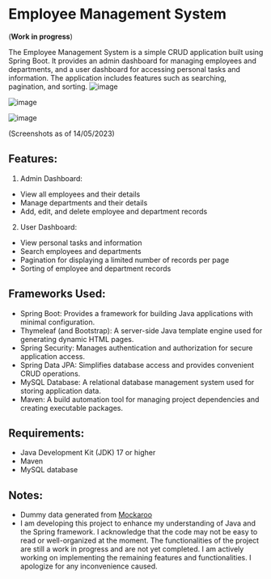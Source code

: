 # Employee Management System
(**Work in progress**)

The Employee Management System is a simple CRUD application built using Spring Boot. It provides an admin dashboard for managing employees and departments, and a user dashboard for accessing personal tasks and information. The application includes features such as searching, pagination, and sorting.
![image](https://github.com/annguyen18/Employee-Management-System/assets/60985664/8cf6bc8f-2c2a-4f37-905a-9ef9dd9f5c35)

![image](https://github.com/annguyen18/Employee-Management-System/assets/60985664/b4ac6e02-571f-493f-ac65-1737712f4c32)

![image](https://github.com/annguyen18/Employee-Management-System/assets/60985664/9a918bae-b752-4836-8944-7ba4acb06aeb)


(Screenshots as of 14/05/2023)

## Features:
1. Admin Dashboard:
- View all employees and their details
- Manage departments and their details
- Add, edit, and delete employee and department records
2. User Dashboard:
- View personal tasks and information
- Search employees and departments
- Pagination for displaying a limited number of records per page
- Sorting of employee and department records

## Frameworks Used:
- Spring Boot: Provides a framework for building Java applications with minimal configuration.
- Thymeleaf (and Bootstrap): A server-side Java template engine used for generating dynamic HTML pages.
- Spring Security: Manages authentication and authorization for secure application access.
- Spring Data JPA: Simplifies database access and provides convenient CRUD operations.
- MySQL Database: A relational database management system used for storing application data.
- Maven: A build automation tool for managing project dependencies and creating executable packages.

## Requirements:
- Java Development Kit (JDK) 17 or higher
- Maven
- MySQL database

## Notes:
- Dummy data generated from [Mockaroo](https://www.mockaroo.com/)
- I am developing this project to enhance my understanding of Java and the Spring framework. I acknowledge that the code may not be easy to read or well-organized at the moment. 
The functionalities of the project are still a work in progress and are not yet completed. I am actively working on implementing the remaining features and functionalities. I apologize for any inconvenience caused.
